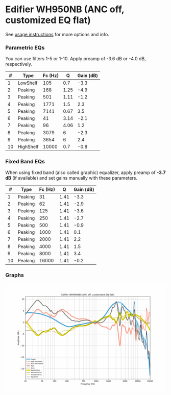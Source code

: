 # Edifier WH950NB (ANC off, customized EQ flat)
See [usage instructions](https://github.com/jaakkopasanen/AutoEq#usage) for more options and info.

### Parametric EQs
You can use filters 1-5 or 1-10. Apply preamp of -3.6 dB or -4.0 dB, respectively.

|   # | Type      |   Fc (Hz) |    Q |   Gain (dB) |
|-----|-----------|-----------|------|-------------|
|   1 | LowShelf  |       105 | 0.7  |        -3.3 |
|   2 | Peaking   |       168 | 1.25 |        -4.9 |
|   3 | Peaking   |       501 | 1.11 |        -1.2 |
|   4 | Peaking   |      1771 | 1.5  |         2.3 |
|   5 | Peaking   |      7141 | 0.67 |         3.5 |
|   6 | Peaking   |        41 | 3.14 |        -2.1 |
|   7 | Peaking   |        96 | 4.06 |         1.2 |
|   8 | Peaking   |      3079 | 6    |        -2.3 |
|   9 | Peaking   |      3654 | 6    |         2.4 |
|  10 | HighShelf |     10000 | 0.7  |        -0.8 |

### Fixed Band EQs
When using fixed band (also called graphic) equalizer, apply preamp of **-3.7 dB** (if available) and set gains manually with these parameters.

|   # | Type    |   Fc (Hz) |    Q |   Gain (dB) |
|-----|---------|-----------|------|-------------|
|   1 | Peaking |        31 | 1.41 |        -3.3 |
|   2 | Peaking |        62 | 1.41 |        -2.9 |
|   3 | Peaking |       125 | 1.41 |        -3.6 |
|   4 | Peaking |       250 | 1.41 |        -2.7 |
|   5 | Peaking |       500 | 1.41 |        -0.9 |
|   6 | Peaking |      1000 | 1.41 |         0.1 |
|   7 | Peaking |      2000 | 1.41 |         2.2 |
|   8 | Peaking |      4000 | 1.41 |         1.5 |
|   9 | Peaking |      8000 | 1.41 |         3.4 |
|  10 | Peaking |     16000 | 1.41 |        -0.2 |

### Graphs
![](./Edifier%20WH950NB%20(ANC%20off,%20customized%20EQ%20flat).png)
